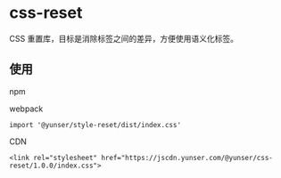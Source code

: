 # css-reset

CSS 重置库，目标是消除标签之间的差异，方便使用语义化标签。

## 使用

npm

webpack

```
import '@yunser/style-reset/dist/index.css'
```

CDN

```
<link rel="stylesheet" href="https://jscdn.yunser.com/@yunser/css-reset/1.0.0/index.css">
```
